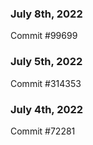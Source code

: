 ### July 8th, 2022

Commit #99699

### July 5th, 2022

Commit #314353


### July 4th, 2022

Commit #72281
